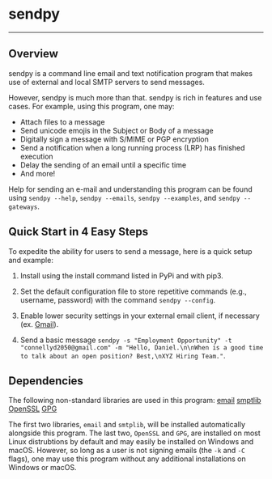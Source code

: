 # sendpy
--------
## Overview
sendpy is a command line email and text notification program that makes use
of external and local SMTP servers to send messages.

However, sendpy is much more than that. sendpy is rich in features and use cases. 
For example, using this program, one may:

* Attach files to a message
* Send unicode emojis in the Subject or Body of a message
* Digitally sign a message with S/MIME or PGP encryption
* Send a notification when a long running process (LRP) has finished execution
* Delay the sending of an email until a specific time
* And more!

Help for sending an e-mail and understanding this program can be found using `sendpy --help`, `sendpy --emails`, `sendpy --examples`, and `sendpy --gateways`.

## Quick Start in 4 Easy Steps

To expedite the ability for users to send a message, here is a quick setup and example:

1. Install using the install command listed in PyPi and with pip3.

2. Set the default configuration file to store repetitive commands (e.g., username, password) with the command `sendpy --config`.

3. Enable lower security settings in your external email client, if necessary (ex. [Gmail](https://myaccount.google.com/lesssecureapps)).

4. Send a basic message `sendpy -s "Employment Opportunity" -t "connellyd2050@gmail.com" -m "Hello, Daniel.\n\nWhen is a good time to talk about an open position? Best,\nXYZ Hiring Team."`.

## Dependencies
The following non-standard libraries are used in this program:
[email](https://docs.python.org/3/library/email.html)
[smptlib](https://docs.python.org/3/library/smtplib.html)
[OpenSSL](https://www.openssl.org/)
[GPG](https://gnupg.org/)

The first two libraries, `email` and `smtplib`, will be installed automatically alongside 
this program. The last two, `OpenSSL` and `GPG`, are installed on most Linux 
distrubtions by default and may easily be installed on Windows and macOS.
However, so long as a user is not signing emails (the `-k` and `-C` flags),
one may use this program without any additional installations on Windows or
macOS.
